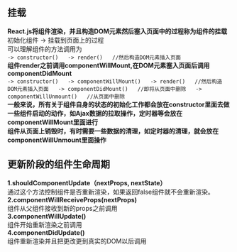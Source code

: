 ## 挂载
**React.js将组件渲染，并且构造DOM元素然后塞入页面中的过程称为组件的挂载**  
初始化组件 -> 挂载到页面上的过程  
可以理解组件的方法调用为  
``
-> constructor()  
-> render()  
//然后构造DOM元素插入页面  
``  
**组件render之前调用componentWillMount,在DOM元素塞入页面后调用componentDidMount**  
``
-> constructor()  
-> componentWillMount()  
-> render()  
//然后构造DOM元素插入页面  
-> componentDidMount()  
//即将从页面中删除  
-> componentWillUnmount()  
//从页面中删除  
``  
**一般来说，所有关于组件自身的状态的初始化工作都会放在constructor里面去做**  
**一些组件启动的动作，如Ajax数据的拉取操作，定时器等会放在componentWillMount里面进行**  
**组件从页面上销毁时，有时需要一些数据的清理，如定时器的清理，就会放在componentWillUnmount里面操作**  

## 更新阶段的组件生命周期  
**1.shouldComponentUpdate（nextProps, nextState）**  
通过这个方法控制组件是否重新渲染，如果返回false组件就不会重新渲染。  
**2.componentWillReceiveProps(nextProps)**  
组件从父组件接收到新的props之前调用  
**3.componentWillUpdate()**  
组件开始重新渲染之前调用  
**4.componentDidUpdate()**  
组件重新渲染并且把更改更到真实的DOM以后调用  
